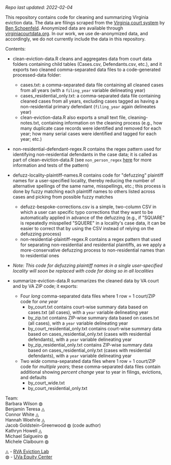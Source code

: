 _Repo last updated: 2022-02-04_

This repository contains code for cleaning and summarizing Virginia eviction data. The data are filings scraped from the [Virginia court system](www.courts.state.va.us) by [Ben Schoenfeld](https://github.com/bschoenfeld). Anonymized data are available through [virginiacourtdata.org](https://virginiacourtdata.org/). In our work, we use de-anonymized data, and accordingly, we do not currently include the data in this repository.

Contents:

- clean-eviction-data.R cleans and aggregates data from court data folders containing child tables (Cases.csv, Defendants.csv, etc.), and it exports two cleaned comma-separated data files to a code-generated processed-data folder:
    - cases.txt: a comma-separated data file containing all cleaned cases from all years (with a `filing_year` variable delineating year)
    - cases_residential_only.txt: a comma-separated data file containing cleaned cases from all years, excluding cases tagged as having a non-residential primary defendant (`filing_year` again delineates year)
    - clean-eviction-data.R also exports a small text file, cleaning-notes.txt, containing information on the cleaning process (e.g., how many duplicate case records were identified and removed for each year; how many serial cases were identified and tagged for each year; etc.)

- non-residential-defendant-regex.R contains the regex pattern used for identifying non-residential defendants in the case data; it is called as part of clean-eviction-data.R (see `non_person_regex` [here](https://github.com/jacob-gg/manager) for more information and tests of the pattern)

- defuzz-locality-plaintiff-names.R contains code for "defuzzing" plaintiff names for a user-specified locality, thereby reducing the number of alternative spellings of the same name, misspellings, etc.; this process is done by fuzzy matching each plaintiff names to others listed across cases and picking from possible fuzzy matches
  - defuzz-bespoke-corrections.csv is a simple, two-column CSV in which a user can specific typo corrections that they want to be automatically applied in advance of the defuzzing (e.g., if "SQUARE" is repeatedly misspelled "SQUERE" in a locality's case data, it can be easier to correct that by using the CSV instead of relying on the defuzzing process)
  - non-residential-plaintiff-regex.R contains a regex pattern that used for separating non-residential and residential plaintiffs, as we apply a more-conservative defuzzing process to non-residential names than to residential ones
- _Note: This code for defuzzing plaintiff names in a single user-specified locality will soon be replaced with code for doing so in all localities_

- summarize-eviction-data.R summarizes the cleaned data by VA court and by VA ZIP code; it exports:
    - Four _long_ comma-separated data files where 1 row = 1 court/ZIP code for _one year_
        - by_court.txt contains court-wise summary data based on cases.txt (all cases), with a `year` variable delineating year
        - by_zip.txt contains ZIP-wise summary data based on cases.txt (all cases), with a `year` variable delineating year
        - by_court_residential_only.txt contains court-wise summary data based on cases_residential_only.txt (cases with residential defendants), with a `year` variable delineating year
        - by_zip_residential_only.txt contains ZIP-wise summary data based on cases_residential_only.txt (cases with residential defendants), with a `year` variable delineating year
    - Two _wide_ comma-separated data files where 1 row = 1 court/ZIP code for _multiple years_; these comma-separated data files contain additional showing *percent change* year to year in filings, evictions, and defaults
        - by_court_wide.txt
        - by_court_residential_only.txt

Team:  
Barbara Wilson &#9677;  
Benjamin Teresa &#9708;  
Connor White &#9708;  
Hannah Woehrle &#9708;  
Jacob Goldstein-Greenwood &#9677; (code author)  
Kathryn Howell &#9708;  
Michael Salgueiro &#9677;  
Michele Claibourn &#9677;  

&#9708; - [RVA Eviction Lab](https://rampages.us/rvaevictionlab/)  
&#9677; - [UVa Equity Center](https://virginiaequitycenter.org/)
